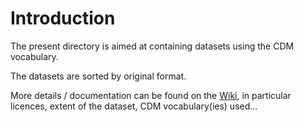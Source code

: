 # Introduction

The present directory is aimed at containing datasets using the CDM vocabulary.

The datasets are sorted by original format.


More details / documentation can be found on the [Wiki](https://github.com/UICrail/CDM-MOTIONAL/wiki/03-%E2%80%90-Datasets), in particular licences, extent of the dataset, CDM vocabulary(ies) used...

